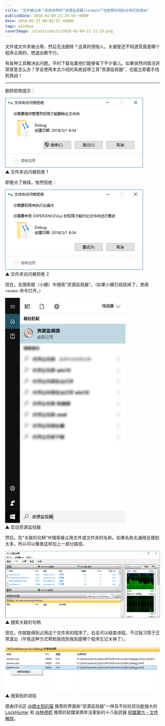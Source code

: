 ```yaml
---
title: "文件被占用？系统自带的“资源监视器(resmon)”也能帮你找到占用它的真凶"
publishDate: 2018-03-09 21:26:59 +0800
date: 2018-05-27 09:02:27 +0800
tags: windows
coverImage: /static/posts/2018-03-09-21-11-35.png
---
```


文件或文件夹被占用，然后无法删除？这真的很恼人。关键是还不知道究竟是哪个程序占用的，想退出都不行。

有各种工具解决此问题，平时下载屯着他们能够省下不少事儿。如果突然间情况非常紧急怎么办？学会使用本文介绍的系统自带工具“资源监视器”，也能立即着手找到真凶！

---

删除拒绝提示：

![文件夹访问被拒绝 1](/static/posts/2018-03-09-21-11-35.png)  
▲ 文件夹访问被拒绝 1

即便点了继续，依然拒绝：

![文件夹访问被拒绝 2](/static/posts/2018-03-09-21-20-10.png)  
▲ 文件夹访问被拒绝 2

现在，去搜索框（小娜）中搜索“资源监视器”。（如果小娜已经挂掉了，使用 `resmon` 命令打开。）

![启动资源监视器](/static/posts/2018-03-09-21-22-07.png)  
▲ 启动资源监视器

然后，在“关联的句柄”中搜索被占用文件或文件夹的名称。如果名称太通用会搜到太多，所以可以像我这样加上一部分路径。

![搜索关联的句柄](/static/posts/2018-03-09-21-23-44.png)  
▲ 搜索关联的句柄

现在，你就能得到占用这个文件夹的程序了，右击可以结束进程。不过我习惯于正常退出（毕竟这种方式帮助我找到我到底哪个程序忘记关掉了）。

![搜索到的进程](/static/posts/2018-03-09-21-25-38.png)  
▲ 搜索到的进程

感谢评论区 [@晒太阳的猫](http://jgrass.cc/) 推荐的界面和“资源监视器”一样丑不拉叽但功能强大的 [LockHunter](http://lockhunter.com/) 和 [@林德熙](https://lindexi.github.io/lindexi/) 推荐的软媒家两年没更新的十八般武器 [软媒魔方 - 文件解除](http://mofang.ruanmei.com/)。

